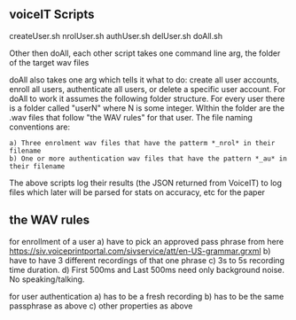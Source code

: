 voiceIT Scripts
----------------------------
createUser.sh
nrolUser.sh
authUser.sh
delUser.sh
doAll.sh

Other then doAll, each other script takes one command line arg, the folder of the target wav files

doAll also takes one arg which tells it what to do: create all user accounts, enroll all users, authenticate
all users, or delete a specific user account. For doAll to work it assumes the following folder structure. For every 
user there is a folder called "userN" where N is some integer. WIthin the folder are the .wav files that follow
"the WAV rules" for that user. The file naming conventions are:

	a) Three enrolment wav files that have the patterm *_nrol* in their filename
	b) One or more authentication wav files that have the pattern *_au* in their filename

The above scripts log their results (the JSON returned from VoiceIT) to log files which later will be parsed for stats
on accuracy, etc for the paper


the WAV rules
--------------------------------

for enrollment of a user
	a) have to pick an approved pass phrase from here https://siv.voiceprintportal.com/sivservice/att/en-US-grammar.grxml
	b) have to have 3 different recordings of that one phrase
	c) 3s to 5s recording time duration.
	d) First 500ms and Last 500ms need only background noise. No speaking/talking.

for user authentication
	a) has to be a fresh recording
	b) has to be the same passphrase as above
	c) other properties as above

